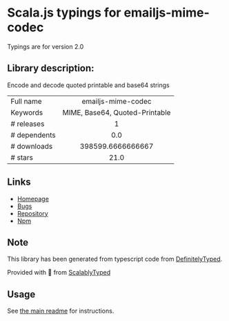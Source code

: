 
# Scala.js typings for emailjs-mime-codec

Typings are for version 2.0

## Library description:
Encode and decode quoted printable and base64 strings

|                    |                 |
| ------------------ | :-------------: |
| Full name          | emailjs-mime-codec |
| Keywords           | MIME, Base64, Quoted-Printable |
| # releases         | 1 |
| # dependents       | 0.0 |
| # downloads        | 398599.6666666667 |
| # stars            | 21.0 |

## Links
- [Homepage](https://github.com/emailjs/emailjs-mime-codec)
- [Bugs](https://github.com/emailjs/emailjs-mime-codec/issues)
- [Repository](https://github.com/emailjs/emailjs-mime-codec)
- [Npm](https://www.npmjs.com/package/emailjs-mime-codec)
    


## Note
This library has been generated from typescript code from [DefinitelyTyped](https://definitelytyped.org).

Provided with :purple_heart: from [ScalablyTyped](https://github.com/oyvindberg/ScalablyTyped)

## Usage
See [the main readme](../../readme.md) for instructions.


